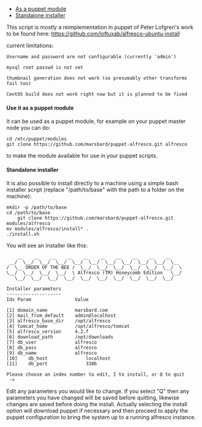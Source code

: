 
* [As a puppet module](#puppetmodule)
* [Standalone installer](#standalone)

This script is mostly a reimplementation in puppet of Peter Lofgren's work to be found here: https://github.com/loftuxab/alfresco-ubuntu-install

current limitations:

	Username and password are not configurable (currently 'admin')

	mysql root passwd is not set

	thumbnail generation does not work (so presumably other transforms fail too)

	CentOS build does not work right now but it is planned to be fixed


#### <a name='puppetmodule'></a>Use it as a puppet module
It can be used as a puppet module, for example on your puppet master node 
you can do:

	cd /etc/puppet/modules
	git clone https://github.com/marsbard/puppet-alfresco.git alfresco

to make the module available for use in your puppet scripts.


#### <a name='standalone'></a>Standalone installer
It is also possible to install directly to a machine using a simple bash
installer script (replace "/path/to/base" with the path to a folder on 
the machine):
 
	mkdir -p /path/to/base 
	cd /path/to/base
        git clone https://github.com/marsbard/puppet-alfresco.git modules/alfresco
	mv modules/alfresco/install* .
	./install.sh


You will see an installer like this:

	    __    __    __    __    __    __    __    __    __    __
	 __/  \__/  \__/  \__/  \__/  \__/  \__/  \__/  \__/  \__/  \__
	/  \__ ORDER OF THE BEE /  \__/  \__/  \__/  \__/  \__/  \__/  \
	\__/  \__/  \__/  \__/  \ Alfresco (TM) Honeycomb Edition   \__/
	   \__/  \__/  \__/  \__/  \__/  \__/  \__/  \__/  \__/  \__/  

	Installer parameters
	--------------------
	Idx	Param                Value

	[1]	domain_name          marsbard.com
	[2]	mail_from_default    admin@localhost
	[3]	alfresco_base_dir    /opt/alfresco
	[4]	tomcat_home          /opt/alfresco/tomcat
	[5]	alfresco_version     4.2.f
	[6]	download_path        /opt/downloads
	[7]	db_user              alfresco
	[8]	db_pass              alfresco
	[9]	db_name              alfresco
	[10]	db_host              localhost
	[11]	db_port              3306

	Please choose an index number to edit, I to install, or Q to quit
	 -> 

Edit any parameters you would like to change. If you select "Q" then any parameters you have changed will be saved before quitting, likewise changes are saved before doing the install. Actually selecting the install option will download puppet if necessary and then proceed to apply the puppet configuration to bring the system up to a running alfresco instance.
